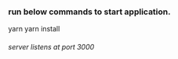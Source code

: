 ### run below commands to start application.

yarn
yarn install

###### server listens at port 3000

